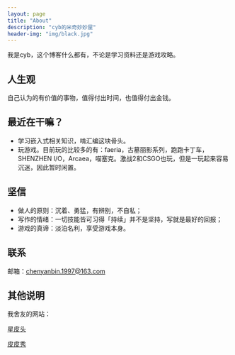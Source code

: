 ```yaml
---
layout: page
title: "About"
description: "cyb的米奇妙妙屋" 
header-img: "img/black.jpg"
---
```


我是cyb，这个博客什么都有，不论是学习资料还是游戏攻略。

## 人生观

自己认为的有价值的事物，值得付出时间，也值得付出金钱。


## 最近在干嘛？

* 学习嵌入式相关知识，啃汇编这块骨头。
* 玩游戏。目前玩的比较多的有：faeria，古墓丽影系列，跑跑卡丁车，SHENZHEN I/O，Arcaea，喵塞克。激战2和CSGO也玩，但是一玩起来容易沉迷，因此暂时闲置。

## 坚信

* 做人的原则：沉着、勇猛，有辨别，不自私；
* 写作的情绪：一切技能皆可习得「持续」并不是坚持，写就是最好的回报；
* 游戏的真谛：淡泊名利，享受游戏本身。


## 联系

邮箱：chenyanbin.1997@163.com

## 其他说明

我舍友的网站：

[星皮头](http://utilcoder.com/)

[皮皮秀](http://icytown.com/)







